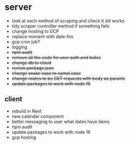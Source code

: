 # server

- look at each method of scraping and check it stil works
- tidy scraper controller method if something fails
- change hosting to GCP
- replace moment with date-fns
- gcp cron job?
- logging
- ~~npm audit~~
- ~~remove all the code for user auth and todos~~
- ~~change db to cloud~~
- ~~review package.json~~
- ~~change snake case to camal case~~
- ~~change routes to be GET requests with body as params~~
- ~~update packages to work with node 18~~

## client

- rebuild in Next
- new calendar component
- better messaging to user what dates have items
- npm audit
- update packages to work with node 18
- gcp hosting
